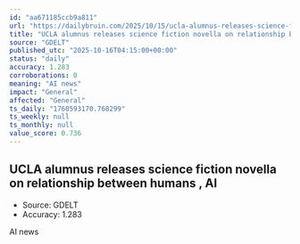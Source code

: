 ```yaml
---
id: "aa671185ccb9a811"
url: "https://dailybruin.com/2025/10/15/ucla-alumnus-releases-science-fiction-novella-on-relationship-between-humans-ai"
title: "UCLA alumnus releases science fiction novella on relationship between humans , AI"
source: "GDELT"
published_utc: "2025-10-16T04:15:00+00:00"
status: "daily"
accuracy: 1.283
corroborations: 0
meaning: "AI news"
impact: "General"
affected: "General"
ts_daily: "1760593170.768299"
ts_weekly: null
ts_monthly: null
value_score: 0.736
---
```

## UCLA alumnus releases science fiction novella on relationship between humans , AI

- Source: GDELT
- Accuracy: 1.283

AI news
